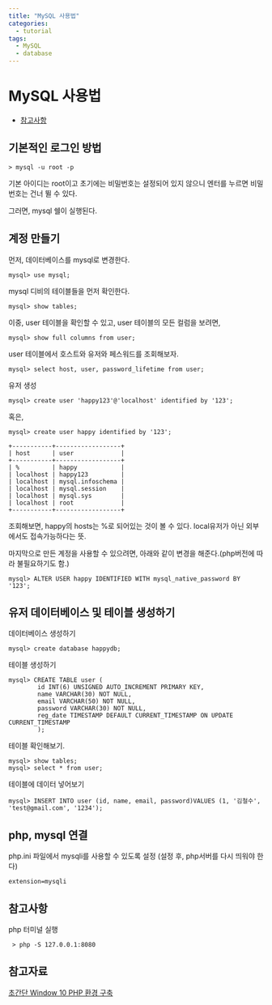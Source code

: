 ```yaml
---
title: "MySQL 사용법"
categories:
  - tutorial
tags:
  - MySQL
  - database
---
```

# MySQL 사용법

* [참고사항](##참고사항)


## 기본적인 로그인 방법

    > mysql -u root -p

기본 아이디는 root이고 초기에는 비밀번호는 설정되어 있지 않으니
엔터를 누르면 비밀번호는 건너 뛸 수 있다.

그러면, mysql 쉘이 실행된다.


## 계정 만들기

먼저, 데이터베이스를 mysql로 변경한다.

    mysql> use mysql;

mysql 디비의 테이블들을 먼저 확인한다.

    mysql> show tables;

이중, user 테이블을 확인할 수 있고, user 테이블의 모든 컬럼을 보려면,

    mysql> show full columns from user;

user 테이블에서 호스트와 유저와 페스워드를 조회해보자.

    mysql> select host, user, password_lifetime from user;

유저 생성

    mysql> create user 'happy123'@'localhost' identified by '123';

혹은,

    mysql> create user happy identified by '123';    


```
+-----------+------------------+
| host      | user             |
+-----------+------------------+
| %         | happy            |
| localhost | happy123         |
| localhost | mysql.infoschema |
| localhost | mysql.session    |
| localhost | mysql.sys        |
| localhost | root             |
+-----------+------------------+

```

조회해보면, happy의 hosts는 %로 되어있는 것이 볼 수 있다. local유저가 아닌 외부에서도 접속가능하다는 뜻.


마지막으로 만든 계정을 사용할 수 있으려면, 아래와 같이 변경을 해준다.(php버전에 따라 불필요하기도 함.)

    mysql> ALTER USER happy IDENTIFIED WITH mysql_native_password BY '123';



## 유저 데이터베이스 및 테이블 생성하기

데이터베이스 생성하기

    mysql> create database happydb;

테이블 생성하기

    mysql> CREATE TABLE user (
            id INT(6) UNSIGNED AUTO_INCREMENT PRIMARY KEY,
            name VARCHAR(30) NOT NULL,
            email VARCHAR(50) NOT NULL,
            password VARCHAR(30) NOT NULL,
            reg_date TIMESTAMP DEFAULT CURRENT_TIMESTAMP ON UPDATE CURRENT_TIMESTAMP
            ); 

테이블 확인해보기.

    mysql> show tables;
    mysql> select * from user;


테이블에 데이터 넣어보기

    mysql> INSERT INTO user (id, name, email, password)VALUES (1, '김철수', 'test@gmail.com', '1234');





## php, mysql 연결

php.ini 파일에서 mysqli를 사용할 수 있도록 설정 (설정 후, php서버를 다시 띄워야 한다)

    extension=mysqli




## 참고사항

php 터미널 실행

     > php -S 127.0.0.1:8080



## 참고자료
[초간단 Window 10 PHP 환경 구축][phpsetup]



[phpsetup]: https://wani.kr/posts/2016/07/29/window-enviroment-settings/
